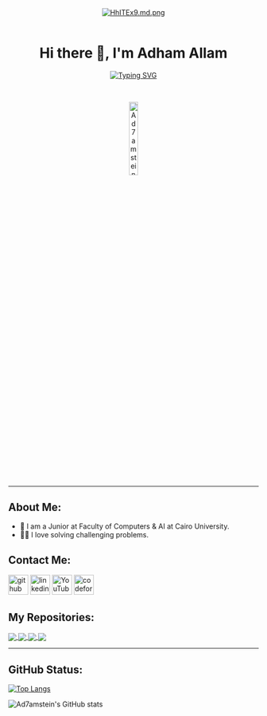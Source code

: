 <!-- Hello -->
<div align="center">
<a href="https://freeimage.host/i/HhITEx9"><img src="https://iili.io/HhITEx9.md.png" alt="HhITEx9.md.png" border="0"></a><br /><a target='_blank' href='https://freeimage.host/fr'></a><br />
</div>

<!-- My Name -->
<h1 align="center">Hi there 👋, I'm Adham Allam</h1>

<!-- Typing -->
<p  align="center" >
<a href="https://git.io/typing-svg"><img src="https://readme-typing-svg.demolab.com?font=Fira+Code&size=25&pause=1000&color=33F7D4&center=true&vCenter=true&width=435&lines=Software+Engineer;Computer+Science+Student" alt="Typing SVG"/></a>
</p>
<br>

<p align="center"> 
	<!--<a href = "https://commits.top/egypt.html" target="_blank">
		<img src="https://img.shields.io/badge/dynamic/json?label=Most%20Active%20GitHub%20User%20in%20Egypt&query=%24.rank&prefix=Rank%20&logo=github&style=for-the-badge&color=grey&labelColor=333&url=https://aktive.tk/rank/egypt/7oSkaaa" alt="Most Active Users" target="_blank" width=40%/> 
	</a>-->
	<img src="https://komarev.com/ghpvc/?username=Ad7amstein&label=Profile%20views&color=00e600&labelColor=000000&style=for-the-badge" alt="Ad7amstein" width=19.40%/>
	<!---
		<a href = "https://commits.top/egypt.html" target="_blank">
			<img src="https://enfsgag3ayy6w9q.m.pipedream.net/&style=plastic" alt="7oSkaaa" target="_blank" height=25px, width=250px/> 
		</a>
	-->
</p>
<!--![Profile views](https://gpvc.arturio.dev/Ad7amstein)  -->
<hr>

<!-- About Me -->
## About Me:
- 🏫 I am a Junior at Faculty of Computers & AI at Cairo University.
- 👨‍💻 I love solving challenging problems.

<!-- Contact Me -->
## Contact Me:
[<img src='https://cdn.jsdelivr.net/npm/simple-icons@3.0.1/icons/github.svg' alt='github' height='40'>](https://github.com/Ad7amstein)  [<img src='https://cdn.jsdelivr.net/npm/simple-icons@3.0.1/icons/linkedin.svg' alt='linkedin' height='40'>](https://www.linkedin.com/in/https://www.linkedin.com/in/adham-allam-284486254//)  [<img src='https://cdn.jsdelivr.net/npm/simple-icons@3.0.1/icons/youtube.svg' alt='YouTube' height='40'>](https://www.youtube.com/channel/@kiloeducation360)  [<img src='https://cdn.jsdelivr.net/npm/simple-icons@3.0.1/icons/codeforces.svg' alt='codeforces' height='40'>](https://codeforces.com/profile/Adham.3llam) 

## My Repositories:
<!-- Repo0: alx-low_level_programming -->
<a href="https://github.com/Ad7amstein/alx-low_level_programming">
  <img align="center" src="https://github-readme-stats-sigma-five.vercel.app/api/pin/?username=Ad7amstein&repo=alx-low_level_programming&theme=chartreuse-dark" />
</a>

<!-- Repo2: Printf -->
<a href="https://github.com/Ad7amstein/printf">
  <img align="center" src="https://github-readme-stats-sigma-five.vercel.app/api/pin/?username=Ad7amstein&repo=printf&theme=chartreuse-dark" />
</a>

<!-- Repo1: Board-Game-System -->
<a href="https://github.com/Ad7amstein/Board-Game-System">
  <img align="center" src="https://github-readme-stats-sigma-five.vercel.app/api/pin/?username=Ad7amstein&repo=Board-Game-System&theme=chartreuse-dark" />
</a>

<!-- Repo3: sorting_algorithms -->
<a href="https://github.com/Ad7amstein/sorting_algorithms">
  <img align="center" src="https://github-readme-stats-sigma-five.vercel.app/api/pin/?username=Ad7amstein&repo=sorting_algorithms&theme=chartreuse-dark" />
</a>

<hr>

## GitHub Status:
<!-- Top Languages -->
[![Top Langs](https://github-readme-stats-sigma-five.vercel.app/api/top-langs/?username=Ad7amstein&theme=vision-friendly-dark)](https://github.com/anuraghazra/github-readme-stats)

<!-- Github status -->
![Ad7amstein's GitHub stats](https://github-readme-stats-sigma-five.vercel.app/api?username=Ad7amstein&show_icons=true&theme=vision-friendly-dark&count_private=true)  
